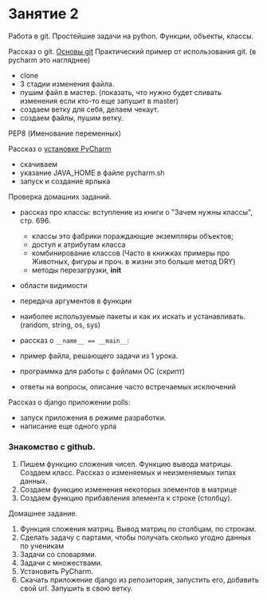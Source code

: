 # Занятие 2
Работа в git. Простейшие задачи на python. Функции, объекты, классы.

Рассказ о git. [Основы git](https://git-scm.com/book/ru/v1/%D0%92%D0%B2%D0%B5%D0%B4%D0%B5%D0%BD%D0%B8%D0%B5-%D0%9E%D1%81%D0%BD%D0%BE%D0%B2%D1%8B-Git)
Практический пример от использования git. (в pycharm это нагляднее)
 - clone
 - 3 стадии изменения файла.
 - пушим файл в мастер. (показать, что нужно будет сливать изменения если кто-то еще запушит в master)
 - создаем ветку для себя, делаем чекаут.
 - создаем файлы, пушим  ветку.

PEP8 (Именование переменных)
 
Рассказ о [установке PyCharm](https://www.jetbrains.com/pycharm/download/#section=linux)
 - скачиваем
 - указание JAVA_HOME в файле pycharm.sh
 - запуск и создание ярлыка
 
Проверка домашних заданий.


  - рассказ про классы: вступление из книги о "Зачем нужны классы", стр. 696.
    - классы это фабрики пораждающие экземпляры объектов;
    - доступ к атрибутам класса
    - комбинирование классов (Часто в книжках примеры про Животных, фигуры и проч. в жизни это больше метод DRY)
    - методы перезагрузки, __init__

  - области видимости
  - передача аргументов в функции
  - наиболее используемые пакеты и как их искать и устанавливать. (random, string, os, sys)
  - рассказ о ```__name__ == __main__```:
  - пример файла, решающего задачи из 1 урока.
  - программка для работы с файлами ОС (скрипт)
  - ответы на вопросы, описание часто встречаемых исключений
  
  
  
  
  
  
Рассказ о django приложении polls:
  - запуск приложения в режиме разработки.
  - написание еще одного урла
 
### Знакомство с github.
1. Пишем функцию сложения чисел. Функцию вывода матрицы. Создаем класс. Рассказ о изменяемых и неизменяемых типах данных.
2. Создаем функцию изменения некоторых элементов в матрице
3. Создаем функцию прибавления элемента к строке (столбцу).

Домашнее задание.
1. Функция сложения матриц. Вывод матриц по столбцам, по строкам.
1. Сделать задачу с партами, чтобы получать сколько угодно данных по ученикам 
2. Задачи со словарями.
3. Задачи с множествами.
4. Установить PyCharm.
5. Скачать приложение django из репозитория, запустить его, добавить свой url. Запушить в свою ветку.
